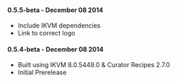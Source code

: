 #### 0.5.5-beta - December 08 2014
* Include IKVM dependencies
* Link to correct logo

#### 0.5.4-beta - December 08 2014
* Built using IKVM 8.0.5449.0 & Curator Recipes 2.7.0
* Initial Prerelease
